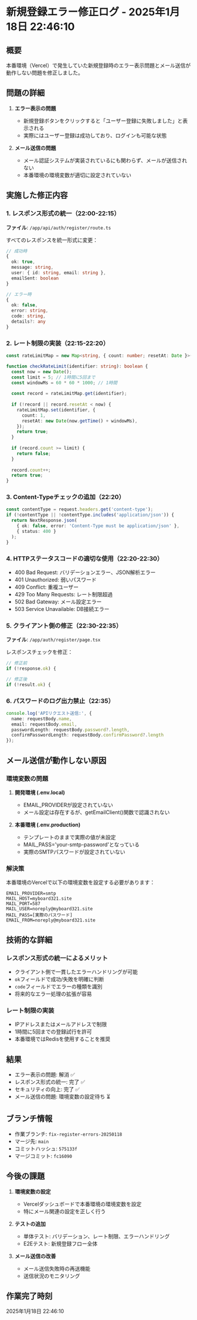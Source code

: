 # 新規登録エラー修正ログ - 2025年1月18日 22:46:10

## 概要
本番環境（Vercel）で発生していた新規登録時のエラー表示問題とメール送信が動作しない問題を修正しました。

## 問題の詳細
1. **エラー表示の問題**
   - 新規登録ボタンをクリックすると「ユーザー登録に失敗しました」と表示される
   - 実際にはユーザー登録は成功しており、ログインも可能な状態

2. **メール送信の問題**
   - メール認証システムが実装されているにも関わらず、メールが送信されない
   - 本番環境の環境変数が適切に設定されていない

## 実施した修正内容

### 1. レスポンス形式の統一（22:00-22:15）
**ファイル**: `/app/api/auth/register/route.ts`

すべてのレスポンスを統一形式に変更：
```typescript
// 成功時
{
  ok: true,
  message: string,
  user: { id: string, email: string },
  emailSent: boolean
}

// エラー時
{
  ok: false,
  error: string,
  code: string,
  details?: any
}
```

### 2. レート制限の実装（22:15-22:20）
```typescript
const rateLimitMap = new Map<string, { count: number; resetAt: Date }>();

function checkRateLimit(identifier: string): boolean {
  const now = new Date();
  const limit = 5; // 1時間に5回まで
  const windowMs = 60 * 60 * 1000; // 1時間
  
  const record = rateLimitMap.get(identifier);
  
  if (!record || record.resetAt < now) {
    rateLimitMap.set(identifier, {
      count: 1,
      resetAt: new Date(now.getTime() + windowMs),
    });
    return true;
  }
  
  if (record.count >= limit) {
    return false;
  }
  
  record.count++;
  return true;
}
```

### 3. Content-Typeチェックの追加（22:20）
```typescript
const contentType = request.headers.get('content-type');
if (!contentType || !contentType.includes('application/json')) {
  return NextResponse.json(
    { ok: false, error: 'Content-Type must be application/json' },
    { status: 400 }
  );
}
```

### 4. HTTPステータスコードの適切な使用（22:20-22:30）
- 400 Bad Request: バリデーションエラー、JSON解析エラー
- 401 Unauthorized: 弱いパスワード
- 409 Conflict: 重複ユーザー
- 429 Too Many Requests: レート制限超過
- 502 Bad Gateway: メール設定エラー
- 503 Service Unavailable: DB接続エラー

### 5. クライアント側の修正（22:30-22:35）
**ファイル**: `/app/auth/register/page.tsx`

レスポンスチェックを修正：
```typescript
// 修正前
if (!response.ok) {

// 修正後
if (!result.ok) {
```

### 6. パスワードのログ出力禁止（22:35）
```typescript
console.log('APIリクエスト送信:', {
  name: requestBody.name,
  email: requestBody.email,
  passwordLength: requestBody.password?.length,
  confirmPasswordLength: requestBody.confirmPassword?.length
});
```

## メール送信が動作しない原因

### 環境変数の問題
1. **開発環境 (.env.local)**
   - EMAIL_PROVIDERが設定されていない
   - メール設定は存在するが、getEmailClient()関数で認識されない

2. **本番環境 (.env.production)**
   - テンプレートのままで実際の値が未設定
   - MAIL_PASS='your-smtp-password'となっている
   - 実際のSMTPパスワードが設定されていない

### 解決策
本番環境のVercelで以下の環境変数を設定する必要があります：
```
EMAIL_PROVIDER=smtp
MAIL_HOST=myboard321.site
MAIL_PORT=587
MAIL_USER=noreply@myboard321.site
MAIL_PASS=[実際のパスワード]
EMAIL_FROM=noreply@myboard321.site
```

## 技術的な詳細

### レスポンス形式の統一によるメリット
- クライアント側で一貫したエラーハンドリングが可能
- `ok`フィールドで成功/失敗を明確に判断
- `code`フィールドでエラーの種類を識別
- 将来的なエラー処理の拡張が容易

### レート制限の実装
- IPアドレスまたはメールアドレスで制限
- 1時間に5回までの登録試行を許可
- 本番環境ではRedisを使用することを推奨

## 結果
- エラー表示の問題: 解消 ✅
- レスポンス形式の統一: 完了 ✅
- セキュリティの向上: 完了 ✅
- メール送信の問題: 環境変数の設定待ち ⏳

## ブランチ情報
- 作業ブランチ: `fix-register-errors-20250118`
- マージ先: `main`
- コミットハッシュ: `575133f`
- マージコミット: `fc16090`

## 今後の課題
1. **環境変数の設定**
   - Vercelダッシュボードで本番環境の環境変数を設定
   - 特にメール関連の設定を正しく行う

2. **テストの追加**
   - 単体テスト: バリデーション、レート制限、エラーハンドリング
   - E2Eテスト: 新規登録フロー全体

3. **メール送信の改善**
   - メール送信失敗時の再送機能
   - 送信状況のモニタリング

## 作業完了時刻
2025年1月18日 22:46:10